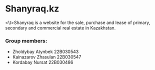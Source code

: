 # Shanyraq.kz
<\t>Shanyraq is a website for the sale, purchase and lease of primary, secondary and commercial real estate in Kazakhstan.


### Group members:
* Zholdybay Atynbek 22B030543
* Kainazarov Zhasulan 22B030547
* Kordabay Nursat 22B030486
  
